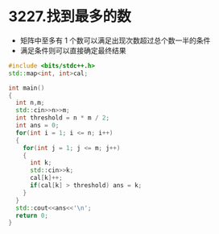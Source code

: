 # 3227.找到最多的数

- 矩阵中至多有 1 个数可以满足出现次数超过总个数一半的条件
- 满足条件则可以直接确定最终结果

```cpp
#include <bits/stdc++.h>
std::map<int, int>cal;

int main()
{
  int n,m;
  std::cin>>n>>m;
  int threshold = n * m / 2;
  int ans = 0;
  for(int i = 1; i <= n; i++)
  {
    for(int j = 1; j <= m; j++)
    {
      int k;
      std::cin>>k;
      cal[k]++;
      if(cal[k] > threshold) ans = k;
    }
  }
  std::cout<<ans<<'\n';
  return 0;
}
```
